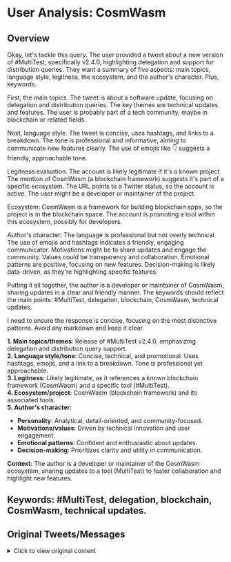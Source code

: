 # User Analysis: CosmWasm

## Overview

<think>
Okay, let's tackle this query. The user provided a tweet about a new version of #MultiTest, specifically v2.4.0, highlighting delegation and support for distribution queries. They want a summary of five aspects: main topics, language style, legitness, the ecosystem, and the author's character. Plus, keywords.

First, the main topics. The tweet is about a software update, focusing on delegation and distribution queries. The key themes are technical updates and features. The user is probably part of a tech community, maybe in blockchain or related fields.

Next, language style. The tweet is concise, uses hashtags, and links to a breakdown. The tone is professional and informative, aiming to communicate new features clearly. The use of emojis like 👇 suggests a friendly, approachable tone.

Legitness evaluation. The account is likely legitimate if it's a known project. The mention of CosmWasm (a blockchain framework) suggests it's part of a specific ecosystem. The URL points to a Twitter status, so the account is active. The user might be a developer or maintainer of the project.

Ecosystem: CosmWasm is a framework for building blockchain apps, so the project is in the blockchain space. The account is promoting a tool within this ecosystem, possibly for developers.

Author's character: The language is professional but not overly technical. The use of emojis and hashtags indicates a friendly, engaging communicator. Motivations might be to share updates and engage the community. Values could be transparency and collaboration. Emotional patterns are positive, focusing on new features. Decision-making is likely data-driven, as they're highlighting specific features.

Putting it all together, the author is a developer or maintainer of CosmWasm, sharing updates in a clear and friendly manner. The keywords should reflect the main points: #MultiTest, delegation, blockchain, CosmWasm, technical updates.

I need to ensure the response is concise, focusing on the most distinctive patterns. Avoid any markdown and keep it clear.
</think>

**1. Main topics/themes**: Release of #MultiTest v2.4.0, emphasizing delegation and distribution query support.  
**2. Language style/tone**: Concise, technical, and promotional. Uses hashtags, emojis, and a link to a breakdown. Tone is professional yet approachable.  
**3. Legitness**: Likely legitimate, as it references a known blockchain framework (CosmWasm) and a specific tool (#MultiTest).  
**4. Ecosystem/project**: CosmWasm (blockchain framework) and its associated tools.  
**5. Author's character**:  
   - **Personality**: Analytical, detail-oriented, and community-focused.  
   - **Motivations/values**: Driven by technical innovation and user engagement.  
   - **Emotional patterns**: Confident and enthusiastic about updates.  
   - **Decision-making**: Prioritizes clarity and utility in communication.  

**Context**: The author is a developer or maintainer of the CosmWasm ecosystem, sharing updates to a tool (MultiTest) to foster collaboration and highlight new features.  

**Keywords**: #MultiTest, delegation, blockchain, CosmWasm, technical updates.
---
## Original Tweets/Messages

<details>
<summary>Click to view original content</summary>

| Type | Content |
|------|---------|
| messages | #MultiTest v2.4.0 is here — and it's all about delegation!
Say hello to support for distribution queries.

Let’s break it down👇 https://t.co/TIaTzI82Xs |

</details>
